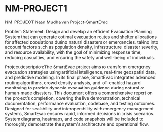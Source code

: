 # NM-PROJECT1
NM-PROJECT
Naan Mudhalvan Project-SmartEvac

Problem Statement: Design and develop an efficient Evacuation Planning System that can generate optimal evacuation routes and shelter allocations for affected populations during natural disasters or emergencies, taking into account factors such as population density, infrastructure, disaster severity, and resource availability, with the goal of minimizing response time, reducing casualties, and ensuring the safety and well-being of individuals.

Project description:The SmartEvac project aims to transform emergency evacuation strategies using artificial intelligence, real-time geospatial data, and predictive modeling. In its final phase, SmartEvac integrates advanced routing algorithms, crowd density analysis, and IoT-enabled hazard monitoring to provide dynamic evacuation guidance during natural or human-made disasters. This document offers a comprehensive report on the project’s completion, covering the live demonstration, technical documentation, performance evaluation, codebase, and testing outcomes. Designed for scalability and interoperability with emergency management systems, SmartEvac ensures rapid, informed decisions in crisis scenarios. System diagrams, heatmaps, and code snapshots will be included to thoroughly demonstrate the system's architecture and operational flow.
